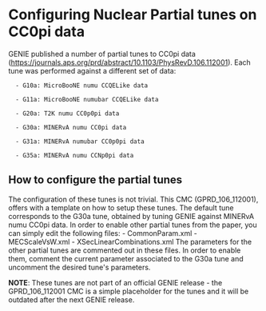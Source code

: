 # Configuring Nuclear Partial tunes on CC0pi data
GENIE published a number of partial tunes to CC0pi data (https://journals.aps.org/prd/abstract/10.1103/PhysRevD.106.112001). Each tune was performed against a different set of data: 

      - G10a: MicroBooNE numu CCQELike data

      - G11a: MicroBooNE numubar CCQELike data

      - G20a: T2K numu CC0p0pi data           

      - G30a: MINERvA numu CC0pi data         

      - G31a: MINERvA numubar CC0p0pi data    

      - G35a: MINERvA numu CCNp0pi data  

## How to configure the partial tunes 
The configuration of these tunes is not trivial. This CMC (GPRD_106_112001), offers with a template on how to setup these tunes. The default tune corresponds to the G30a tune, obtained by tuning GENIE against MINERvA numu CC0pi data. In order to enable other partial tunes from the paper, you can simply edit the following files: 
    - CommonParam.xml
    - MECScaleVsW.xml
    - XSecLinearCombinations.xml
The parameters for the other partial tunes are commented out in these files. In order to enable them, comment the current parameter associated to the G30a tune and uncomment the desired tune's parameters.

**NOTE**: These tunes are not part of an official GENIE release - the GPRD_106_112001 CMC is a simple placeholder for the tunes and it will be outdated after the next GENIE release. 